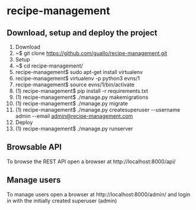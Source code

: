 # recipe-management

## Download, setup and deploy the project

1. Download
  1. ~$ git clone https://github.com/guallo/recipe-management.git
2. Setup
  1. ~$ cd recipe-management/
  2. recipe-management$ sudo apt-get install virtualenv
  3. recipe-management$ virtualenv -p python3 evns/1
  4. recipe-management$ source evns/1/bin/activate
  5. (1) recipe-management$ pip install -r requirements.txt
  6. (1) recipe-management$ ./manage.py makemigrations
  7. (1) recipe-management$ ./manage.py migrate
  8. (1) recipe-management$ ./manage.py createsuperuser --username admin --email admin@recipe-management.com
3. Deploy
  1. (1) recipe-management$ ./manage.py runserver

## Browsable API

To browse the REST API open a browser at http://localhost:8000/api/

## Manage users

To manage users open a browser at http://localhost:8000/admin/ and login in with the initially created superuser (admin)
